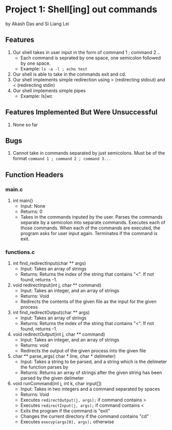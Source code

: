 # Project 1: Shell[ing] out commands
by Akash Das and Si Liang Lei
## Features
1. Our shell takes in user input in the form of command 1 ; command 2 ..
    - Each command is seprated by one space, one semicolon followed by one space.
    - Example: ```ls -a -l ; echo test```
2. Our shell is able to take in the commands exit and cd.
3. Our shell implements simple redirection using > (redirecting stdout) and < (redirecting stdin)
4. Our shell implements simple pipes
    - Example: ls|wc

## Features Implemented But Were Unsuccessful
1. None so far

## Bugs
1. Cannot take in commands separated by just semicolons. Must be of the format ```command 1 ; command 2 ; command 3... ```

## Function Headers
### main.c
1. int main()
    - Input: None
    - Returns: 0
    - Takes in the commands inputed by the user. Parses the commands separate by a semicolon into separate commands. Executes each of those commands. When each of the commands are executed, the program asks for user input again. Terminates if the command is exit.

### functions.c

1. int find_redirectInput(char ** args)
    - Input: Takes an array of strings
    - Returns: Returns the index of the string that contains "<". If not found, returns -1.
2. void redirectInput(int j, char ** command)
    - Input: Takes an integer, and an array of strings
    - Returns: Void
    - Redirects the contents of the given file as the input for the given process
3. int find_redirectOutput(char ** args)
    - Input: Takes an array of strings
    - Returns: Returns the index of the string that contains "<". If not found, returns -1.
4. void redirectOutput(int j, char ** command)
    - Input: Takes an integer, and an array of strings
    - Returns: void
    - Redirects the output of the given process into the given file
5. char ** parse_args( char * line, char * delimeter)
    - Input: Takes a string to be parsed, and a string which is the delimeter the function parses by
    - Returns: Returns an array of strings after the given string has been parsed by the given delimeter
6. void runCommand(int j, int k, char input[])
    - Input: Takes in two integers and a command separated by spaces
    - Returns: Void
    - Executes ```redirectOutput(j, args);``` if command contains >
    - Executes ```redirectInput(j, args);``` if command contains <
    - Exits the program if the command is "exit"
    - Changes the current directory if the command contains "cd"
    - Executes ```execvp(args[0], args);``` otherwise
